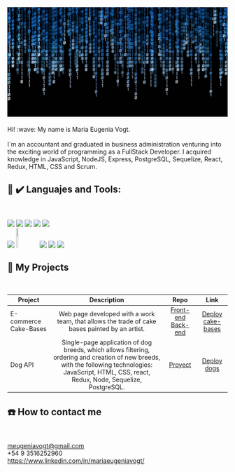 <div align="center">
<img width="100%" height = "250px" src="front_img.jpg" alt="cover" />
</div>
<br/>
<div size='20px'> Hi! :wave: My name is Maria Eugenia Vogt. 
</div>
<br/>
I´m an accountant and graduated in business administration venturing into the exciting world of programming as a FullStack Developer. I acquired knowledge in JavaScript, NodeJS, Express, PostgreSQL, Sequelize, React, Redux, HTML, CSS and Scrum.

## :toolbox: :heavy_check_mark: Languajes and Tools:

<br/>

<p>
  <code><img height="50px" src="https://3con14.biz/js/_data/_config/js.png"></code>
<code><img width="10%" src="https://www.vectorlogo.zone/logos/postgresql/postgresql-ar21.svg"></code>
  <code><img width="10%" src="https://www.vectorlogo.zone/logos/sequelizejs/sequelizejs-ar21.svg"></code>
    <code><img width="10%" src="https://www.vectorlogo.zone/logos/nodejs/nodejs-ar21.svg"></code>
    <code><img height="50px" src="https://www.sohamkamani.com/static/65137ed3c844d05124dcfdab28263c21/7e03f/express-routing-logo.webp"></code>    
     <br />
  <code><img width="10%" src="https://www.vectorlogo.zone/logos/reactjs/reactjs-ar21.svg"></code>
 <code><img width="10%" height="45" src="https://cdn.worldvectorlogo.com/logos/redux.svg"></code>
  <code><img width="10%" src="https://www.vectorlogo.zone/logos/w3_html5/w3_html5-ar21.svg"></code>
 <code><img height="50px" src="https://cdn.pixabay.com/photo/2017/08/05/11/16/logo-2582747_960_720.png"></code>
    <code><img width="10%" src="https://d1jnx9ba8s6j9r.cloudfront.net/blog/wp-content/uploads/2019/07/ScrumLogo-293x300.png"></code>
  <br />
</p>

## :pushpin: My Projects

<br/>

| Project               |                                                                                              Description                                                                                               |                                                                                                 Repo                                                                                                 |                                                          Link                                                           |
| --------------------- | :----------------------------------------------------------------------------------------------------------------------------------------------------------------------------------------------------: | :--------------------------------------------------------------------------------------------------------------------------------------------------------------------------------------------------: | :---------------------------------------------------------------------------------------------------------------------: |
| E-commerce Cake-Bases |                                                     Web page developed with a work team, that allows the trade of cake bases painted by an artist.                                                     | <a href="https://github.com/andrespjm/tyt-frontend" target="_blank" rel="noreferrer">Front-end</a> <a href="https://github.com/andrespjm/tyt-frontend" target="_blank" rel="noreferrer">Back-end</a> | <a href="https://github.com/andrespjm/tortas-y-torteras-backend" target="_blank" rel="noreferrer">Deploy cake-bases</a> |
| Dog API               | Single-page application of dog breeds, which allows filtering, ordering and creation of new breeds, with the following technologies: JavaScript, HTML, CSS, react, Redux, Node, Sequelize, PostgreSQL. |                                                       <a href="https://github.com/MEugeV/PIDogs" target="_blank" rel="noreferrer">Proyect</a>                                                        |               <a href="https://pih-dogs.vercel.app/home" target="_blank" rel="noreferrer">Deploy dogs</a>               |

## :telephone: How to contact me

<br/>

meugeniavogt@gmail.com<br />
+54 9 3516252960<br />
https://www.linkedin.com/in/mariaeugeniavogt/
